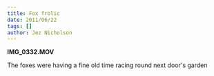 ```yaml
---
title: Fox frolic
date: 2011/06/22
tags: []
author: Jez Nicholson
---
```

<div class='p_embed p_video_embed'>
<a href="http://itsallinthega.me/fox-frolic"><img alt="" src="http://getfile5.posterous.com/getfile/video.posterous.com/jnicho02/DwEID4y3SVWjLeG01SwTLXKNH3udZ7z3dWl7kGB5gBZYLAgpDX4fLsNjMzbX/frame_0000.png" /></a>
<div class='p_embed_description'>
<strong>IMG_0332.MOV</strong>

The foxes were having a fine old time racing round next door's garden